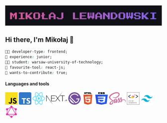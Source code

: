 ![header](./images/header.png)

## Hi there, I'm Mikołaj 👋

```css
👨‍💻 developer-type: frontend;
👶 experience: junior;
👨‍🎓 student: warsaw-university-of-technology;
🔨 favourite-tool: react-js;
🚀 wants-to-contribute: true;
```

#### Languages and tools

<div>
<img src="./images/js.svg" alt="JavaScript" width="40" height="40">
<img src="./images/ts.svg" alt="TypeScript" width="40" height="40">
<img src="./images/react.svg" alt="React.js" width="40" height="40">
<img src="./images/next.svg" alt="Next.js" height="40">
<img src="./images/gatsby.svg" alt="Gatsby.js" width="40" height="40">
<img src="./images/html.svg" alt="HTML" width="40" height="40">
<img src="./images/css.svg" alt="CSS" width="40" height="40">
<img src="./images/sass.svg" alt="Sass" height="40">
<img src="./images/sc.png" alt="styled-components" width="40" height="40">
<img src="./images/tailwind.svg" alt="Tailwind CSS" width="40" height="40">
<img src="./images/gql.svg" alt="GraphQL" width="40" height="40">
</div>
